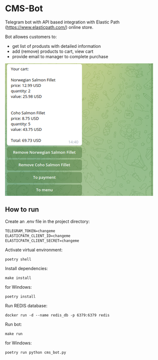 # CMS-Bot

Telegram bot with API based integration with Elastic Path (https://www.elasticpath.com/) online store.

Bot allowes customers to:

* get list of produsts with detailed information
* add (remove) products to cart, view cart 
* provide email to manager to complete purchase

![image](https://github.com/DmitryDubovikov/CMS-Bot/blob/main/cart.png)

## How to run

Create an .env file in the project directory:
```
TELEGRAM_TOKEN=changeme
ELASTICPATH_CLIENT_ID=changeme
ELASTICPATH_CLIENT_SECRET=changeme
```

Activate virtual environment:
```
poetry shell
```

Install dependencies:
```
make install
```
for Windows:
```
poetry install
```

Run REDIS database:
```
docker run -d --name redis_db -p 6379:6379 redis
```

Run bot:
```
make run 
```
for Windows:
```
poetry run python cms_bot.py
```
